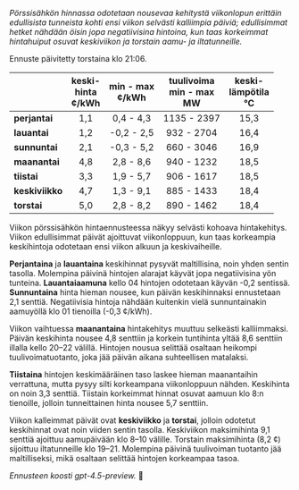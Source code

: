 *Pörssisähkön hinnassa odotetaan nousevaa kehitystä viikonlopun erittäin edullisista tunneista kohti ensi viikon selvästi kalliimpia päiviä; edullisimmat hetket nähdään öisin jopa negatiivisina hintoina, kun taas korkeimmat hintahuiput osuvat keskiviikon ja torstain aamu- ja iltatunneille.*

Ennuste päivitetty torstaina klo 21:06.

|              | keski-<br>hinta<br>¢/kWh | min - max<br>¢/kWh | tuulivoima<br>min - max<br>MW | keski-<br>lämpötila<br>°C |
|:-------------|:----------------:|:----------------:|:-------------:|:-------------:|
| **perjantai**   |        1,1       |    0,4 - 4,3    |     1135 - 2397     |      15,3     |
| **lauantai**    |        1,2       |   -0,2 - 2,5    |      932 - 2704     |      16,4     |
| **sunnuntai**   |        2,1       |   -0,3 - 5,2    |      660 - 3046     |      16,9     |
| **maanantai**   |        4,8       |    2,8 - 8,6    |      940 - 1232     |      18,5     |
| **tiistai**     |        3,3       |    1,9 - 5,7    |      906 - 1617     |      18,5     |
| **keskiviikko** |        4,7       |    1,3 - 9,1    |      885 - 1433     |      18,4     |
| **torstai**     |        5,0       |    2,8 - 8,2    |      890 - 1462     |      18,4     |

Viikon pörssisähkön hintaennusteessa näkyy selvästi kohoava hintakehitys. Viikon edullisimmat päivät ajoittuvat viikonloppuun, kun taas korkeampia keskihintoja odotetaan ensi viikon alkuun ja keskivaiheille.

**Perjantaina** ja **lauantaina** keskihinnat pysyvät maltillisina, noin yhden sentin tasolla. Molempina päivinä hintojen alarajat käyvät jopa negatiivisina yön tunteina. **Lauantaiaamuna** kello 04 hintojen odotetaan käyvän -0,2 sentissä. **Sunnuntaina** hinta hieman nousee, kun päivän keskihinnaksi ennustetaan 2,1 senttiä. Negatiivisia hintoja nähdään kuitenkin vielä sunnuntainakin aamuyöllä klo 01 tienoilla (-0,3 ¢/kWh).

Viikon vaihtuessa **maanantaina** hintakehitys muuttuu selkeästi kalliimmaksi. Päivän keskihinta nousee 4,8 senttiin ja korkein tuntihinta yltää 8,6 senttiin illalla kello 20–22 välillä. Hintojen nousua selittää osaltaan heikompi tuulivoimatuotanto, joka jää päivän aikana suhteellisen matalaksi.

**Tiistaina** hintojen keskimääräinen taso laskee hieman maanantaihin verrattuna, mutta pysyy silti korkeampana viikonloppuun nähden. Keskihinta on noin 3,3 senttiä. Tiistain korkeimmat hinnat osuvat aamuun klo 8:n tienoille, jolloin tunneittainen hinta nousee 5,7 senttiin.

Viikon kalleimmat päivät ovat **keskiviikko** ja **torstai**, jolloin odotetut keskihinnat ovat noin viiden sentin tasolla. Keskiviikon maksimihinta 9,1 senttiä ajoittuu aamupäivään klo 8–10 välille. Torstain maksimihinta (8,2 ¢) sijoittuu iltatunneille klo 19–21. Molempina päivinä tuulivoiman tuotanto jää maltilliseksi, mikä osaltaan selittää hintojen korkeampaa tasoa.

*Ennusteen koosti gpt-4.5-preview.* 🍃
